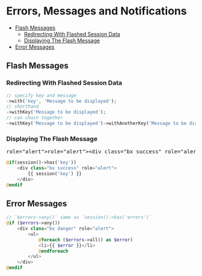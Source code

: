 
# Errors, Messages and Notifications

<!-- MarkdownTOC -->

- [Flash Messages](#flash-messages)
  - [Redirecting With Flashed Session Data](#redirecting-with-flashed-session-data)
  - [Displaying The Flash Message](#displaying-the-flash-message)
- [Error Messages](#error-messages)

<!-- /MarkdownTOC -->

<a id="flash-messages"></a>
## Flash Messages

<a id="redirecting-with-flashed-session-data"></a>
### Redirecting With Flashed Session Data

```php
// specify key and message
->with('key', 'Message to be displayed');
// shorthand
->withKey('Message to be displayed');
// can chain together
->withKey('Message to be displayed')->withAnotherKey('Message to be displayed');
```
<a id="displaying-the-flash-message"></a>
### Displaying The Flash Message

<pre>role=&quot;alert&quot;&gt;role=&quot;alert&quot;&gt;&lt;div class=&quot;bx success&quot; role=&quot;alert&quot;&gt;&lt;div class=&quot;bx success&quot;role=&quot;alert&quot;&gt;role=&quot;alert&quot;&gt;&lt;div class=&quot;bx success&quot; role=&quot;alert&quot;&gt;&lt;div class=&quot;bx success&quot;</pre>

```php
@if(session()->has('key'))
    <div class="bx success" role="alert">
        {{ session('key') }}
    </div>
@endif
```

<a id="error-messages"></a>
## Error Messages

```php
// `$errors->any()` same as `session()->has('errors')`
@if ($errors->any())
    <div class="bx danger" role="alert">
        <ul>
            @foreach ($errors->all() as $error)
            <li>{{ $error }}</li>
            @endforeach
        </ul>
    </div>
@endif
```



